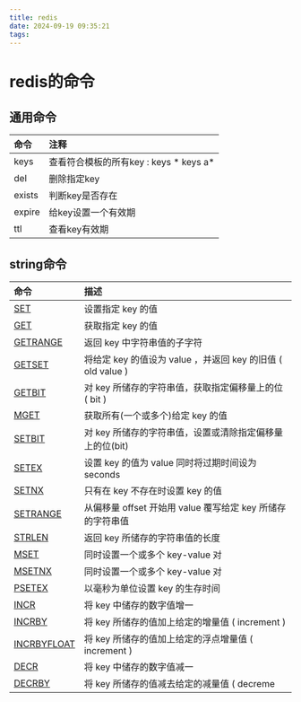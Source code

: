 ```yaml
---
title: redis
date: 2024-09-19 09:35:21
tags:
---
```


# redis的命令

## 通用命令

| 命令   | 注释                                     |
| :----- | :--------------------------------------- |
| keys   | 查看符合模板的所有key : keys *   keys a* |
| del    | 删除指定key                              |
| exists | 判断key是否存在                          |
| expire | 给key设置一个有效期                      |
| ttl    | 查看key有效期                            |



## string命令

| 命令                                                         | 描述                                                        |
| :----------------------------------------------------------- | :---------------------------------------------------------- |
| [SET](https://redis.com.cn/commands/set.html)                | 设置指定 key 的值                                           |
| [GET](https://redis.com.cn/commands/get.html)                | 获取指定 key 的值                                           |
| [GETRANGE](https://redis.com.cn/commands/getrange.html)      | 返回 key 中字符串值的子字符                                 |
| [GETSET](https://redis.com.cn/commands/getset.html)          | 将给定 key 的值设为 value ，并返回 key 的旧值 ( old value ) |
| [GETBIT](https://redis.com.cn/commands/getbit.html)          | 对 key 所储存的字符串值，获取指定偏移量上的位 ( bit )       |
| [MGET](https://redis.com.cn/commands/mget.html)              | 获取所有(一个或多个)给定 key 的值                           |
| [SETBIT](https://redis.com.cn/commands/setbit.html)          | 对 key 所储存的字符串值，设置或清除指定偏移量上的位(bit)    |
| [SETEX](https://redis.com.cn/commands/setex.html)            | 设置 key 的值为 value 同时将过期时间设为 seconds            |
| [SETNX](https://redis.com.cn/commands/setnx.html)            | 只有在 key 不存在时设置 key 的值                            |
| [SETRANGE](https://redis.com.cn/commands/setrange.html)      | 从偏移量 offset 开始用 value 覆写给定 key 所储存的字符串值  |
| [STRLEN](https://redis.com.cn/commands/strlen.html)          | 返回 key 所储存的字符串值的长度                             |
| [MSET](https://redis.com.cn/commands/mset.html)              | 同时设置一个或多个 key-value 对                             |
| [MSETNX](https://redis.com.cn/commands/msetnx.html)          | 同时设置一个或多个 key-value 对                             |
| [PSETEX](https://redis.com.cn/commands/psetex.html)          | 以毫秒为单位设置 key 的生存时间                             |
| [INCR](https://redis.com.cn/commands/incr.html)              | 将 key 中储存的数字值增一                                   |
| [INCRBY](https://redis.com.cn/commands/incrby.html)          | 将 key 所储存的值加上给定的增量值 ( increment )             |
| [INCRBYFLOAT](https://redis.com.cn/commands/incrbyfloat.html) | 将 key 所储存的值加上给定的浮点增量值 ( increment )         |
| [DECR](https://redis.com.cn/commands/decr.html)              | 将 key 中储存的数字值减一                                   |
| [DECRBY](https://redis.com.cn/commands/decrby.html)          | 将 key 所储存的值减去给定的减量值 ( decreme                 |
